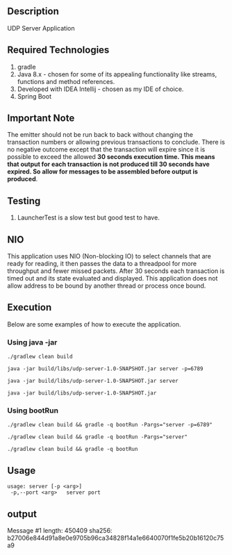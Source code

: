 ## Description

UDP Server Application

## Required Technologies
1. gradle
2. Java 8.x - chosen for some of its appealing functionality like streams, functions and method references.
3. Developed with IDEA Intellij - chosen as my IDE of choice.
4. Spring Boot

## Important Note

The emitter should not be run back to back without changing the transaction numbers or allowing previous transactions to
conclude. There is no negative outcome except that the transaction will expire since it is possible to exceed the allowed
**30 seconds execution time. This means that output for each transaction is not produced till 30 seconds have
expired. So allow for messages to be assembled before output is produced**.


## Testing

1. LauncherTest is a slow test but good test to have.

## NIO

This application uses NIO (Non-blocking IO) to select channels that are ready for reading, it then passes the data to a threadpool for more
throughput and fewer missed packets. After 30 seconds each transaction is timed out and its state evaluated and displayed.
This application does not allow address to be bound by another thread or process once bound.

## Execution
Below are some examples of how to execute the application.

### Using java -jar

```
./gradlew clean build
```


```
java -jar build/libs/udp-server-1.0-SNAPSHOT.jar server -p=6789

```


```
java -jar build/libs/udp-server-1.0-SNAPSHOT.jar server
```

```
java -jar build/libs/udp-server-1.0-SNAPSHOT.jar
```


### Using bootRun

```
./gradlew clean build && gradle -q bootRun -Pargs="server -p=6789"
```

```
./gradlew clean build && gradle -q bootRun -Pargs="server"

```

```
./gradlew clean build && gradle -q bootRun
```


## Usage
```
usage: server [-p <arg>]
 -p,--port <arg>   server port

```

## output
Message #1 length: 450409 sha256: b27006e844d91a8e0e9705b96ca34828f14a1e6640070f1fe5b20b16120c75a9